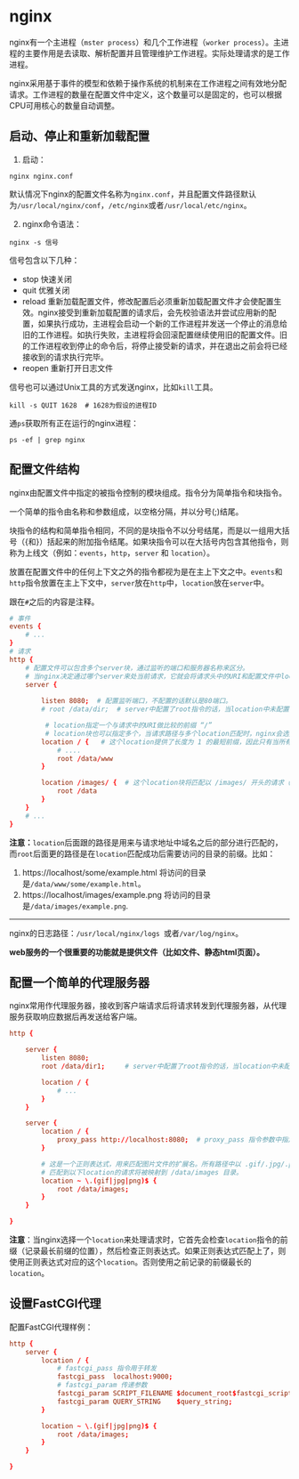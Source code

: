 # nginx

nginx有一个主进程（`mster process`）和几个工作进程（`worker process`）。主进程的主要作用是去读取、解析配置并且管理维护工作进程。实际处理请求的是工作进程。

nginx采用基于事件的模型和依赖于操作系统的机制来在工作进程之间有效地分配请求。工作进程的数量在配置文件中定义，这个数量可以是固定的，也可以根据CPU可用核心的数量自动调整。

## 启动、停止和重新加载配置

1. 启动：

```shell
nginx nginx.conf
```

默认情况下nginx的配置文件名称为`nginx.conf`，并且配置文件路径默认为`/usr/local/nginx/conf`，`/etc/nginx`或者`/usr/local/etc/nginx`。


2. nginx命令语法：

```shell
nginx -s 信号
```

信号包含以下几种：

- stop 快速关闭
- quit 优雅关闭
- reload 重新加载配置文件，修改配置后必须重新加载配置文件才会使配置生效。nginx接受到重新加载配置的请求后，会先校验语法并尝试应用新的配置，如果执行成功，主进程会启动一个新的工作进程并发送一个停止的消息给旧的工作进程。如执行失败，主进程将会回滚配置继续使用旧的配置文件。旧的工作进程收到停止的命令后，将停止接受新的请求，并在退出之前会将已经接收到的请求执行完毕。
- reopen 重新打开日志文件

信号也可以通过Unix工具的方式发送nginx，比如`kill`工具。

```shell
kill -s QUIT 1628  # 1628为假设的进程ID
```

通`ps`获取所有正在运行的nginx进程：

```shell
ps -ef | grep nginx
```

## 配置文件结构

nginx由配置文件中指定的被指令控制的模块组成。指令分为简单指令和块指令。

一个简单的指令由名称和参数组成，以空格分隔，并以分号(;)结尾。

块指令的结构和简单指令相同，不同的是块指令不以分号结尾，而是以一组用大括号（{和}）括起来的附加指令结尾。如果块指令可以在大括号内包含其他指令，则称为上线文（例如：`events`，`http`，`server` 和 `location`）。

放置在配置文件中的任何上下文之外的指令都视为是在主上下文之中。`events`和`http`指令放置在主上下文中，`server`放在`http`中，`location`放在`server`中。

跟在`#`之后的内容是注释。

```conf
# 事件
events {
    # ...
}
# 请求
http {
    # 配置文件可以包含多个server块，通过监听的端口和服务器名称来区分。
    # 当nginx决定通过哪个server来处当前请求，它就会将请求头中的URI和配置文件中location中指定的路径进行匹配测试。
    server {  
        
        listen 8080;  # 配置监听端口，不配置的话默认是80端口。
        # root /data/dir;  # server中配置了root指令的话，当location中未配置root指令时将使用这个全局的root配置，所有请求都将基于这个目录。

         # location指定一个与请求中的URI做比较的前缀 “/” 
         # location块也可以指定多个，当请求路径与多个location匹配时，nginx会选择具有最长前缀的。
        location / {   # 这个location提供了长度为 1 的最短前缀，因此只有当所有其他location无法提供匹配时，才会使用这个location块。
            # ....
            root /data/www
        }

        location /images/ {  # 这个location块将匹配以 /images/ 开头的请求（上面的 location / 也能匹配此类请求，但前缀较短）。
            root /data
        }
    }
    # ...
}

```

**注意：**`location`后面跟的路径是用来与请求地址中域名之后的部分进行匹配的，而`root`后面更的路径是在`location`匹配成功后需要访问的目录的前缀。比如：

1. https://localhost/some/example.html 将访问的目录是`/data/www/some/example.html`。
2. https://localhost/images/example.png 将访问的目录是`/data/images/example.png`.

----

nginx的日志路径：`/usr/local/nginx/logs `或者`/var/log/nginx`。

**web服务的一个很重要的功能就是提供文件（比如文件、静态html页面）。**

## 配置一个简单的代理服务器

nginx常用作代理服务器，接收到客户端请求后将请求转发到代理服务器，从代理服务获取响应数据后再发送给客户端。

```conf
http {

    server {
        listen 8080;
        root /data/dir1;     # server中配置了root指令的话，当location中未配置root指令时将使用这个全局的root配置，所有请求都将基于这个目录。

        location / {
            # ...
        }
    }

    server {
        location / {
            proxy_pass http://localhost:8080;  # proxy_pass 指令参数中指定代理服务器的 协议 域名 端口
        }

        # 这是一个正则表达式，用来匹配图片文件的扩展名。所有路径中以 .gif/.jpg/.png结尾的请求都能匹配。所有的正则表达式之前都应该有 “ ~ ” 。
        # 匹配到以下location的请求将被映射到 /data/images 目录。
        location ~ \.(gif|jpg|png)$ {  
            root /data/images;
        }
    }

}
```

**注意**：当nginx选择一个`location`来处理请求时，它首先会检查`location`指令的前缀（记录最长前缀的位置），然后检查正则表达式。如果正则表达式匹配上了，则使用正则表达式对应的这个`location`。否则使用之前记录的前缀最长的`location`。

## 设置FastCGI代理

配置FastCGI代理样例：

```conf
http {
    server {
        location / {
            # fastcgi_pass 指令用于转发
            fastcgi_pass  localhost:9000;   
            # fastcgi_param 传递参数
            fastcgi_param SCRIPT_FILENAME $document_root$fastcgi_script_name;
            fastcgi_param QUERY_STRING    $query_string;
        }

        location ~ \.(gif|jpg|png)$ {
            root /data/images;
        }
    }

}
```